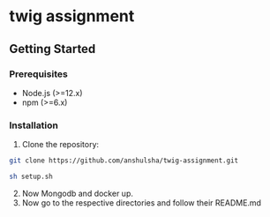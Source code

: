 # twig assignment

## Getting Started

### Prerequisites

- Node.js (>=12.x)
- npm (>=6.x)

### Installation

1. Clone the repository:

```bash
git clone https://github.com/anshulsha/twig-assignment.git

sh setup.sh

```
2. Now Mongodb and docker up.
3. Now go to the respective directories and follow their README.md

